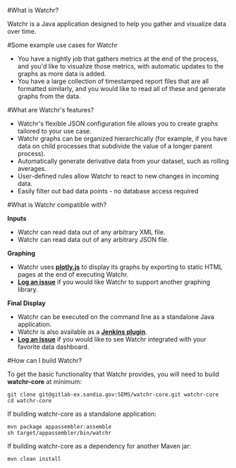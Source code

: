 #What is Watchr?<a name="what-is-watchr"></a>

Watchr is a Java application designed to help you gather and visualize data over time.  

#Some example use cases for Watchr<a name="use-cases"></a>

* You have a nightly job that gathers metrics at the end of the process, and you'd like to visualize those metrics, with automatic updates to the graphs as more data is added.
* You have a large collection of timestamped report files that are all formatted similarly, and you would like to read all of these and generate graphs from the data.

#What are Watchr's features?<a name="features"></a>

* Watchr's flexible JSON configuration file allows you to create graphs tailored to your use case.
* Watchr graphs can be organized hierarchically (for example, if you have data on child processes that subdivide the value of a longer parent process).
* Automatically generate derivative data from your dataset, such as rolling averages.
* User-defined rules allow Watchr to react to new changes in incoming data.
* Easily filter out bad data points - no database access required
 
#What is Watchr compatible with?<a name="compatibility"></a>

**Inputs**

* Watchr can read data out of any arbitrary XML file.
* Watchr can read data out of any arbitrary JSON file.

**Graphing**

* Watchr uses [**plotly.js**](https://plotly.com/javascript/) to display its graphs by exporting to static HTML pages at the end of executing Watchr.
* [**Log an issue**](https://gitlab-ex.sandia.gov/SEMS/watchr-core) if you would like Watchr to support another graphing library.

**Final Display**

* Watchr can be executed on the command line as a standalone Java application.
* Watchr is also available as a [**Jenkins plugin**](https://gitlab-ex.sandia.gov/SEMS/jenkins_performance_plugin).
* [**Log an issue**](https://gitlab-ex.sandia.gov/SEMS/watchr-core) if you would like to see Watchr integrated with your favorite data dashboard.
 
#How can I build Watchr?<a name="build-steps"></a>

To get the basic functionality that Watchr provides, you will need to build **watchr-core** at minimum:

    git clone git@gitlab-ex.sandia.gov:SEMS/watchr-core.git watchr-core
    cd watchr-core

If building watchr-core as a standalone application:

    mvn package appassembler:assemble
    sh target/appassembler/bin/watchr

If building watchr-core as a dependency for another Maven jar:

    mvn clean install